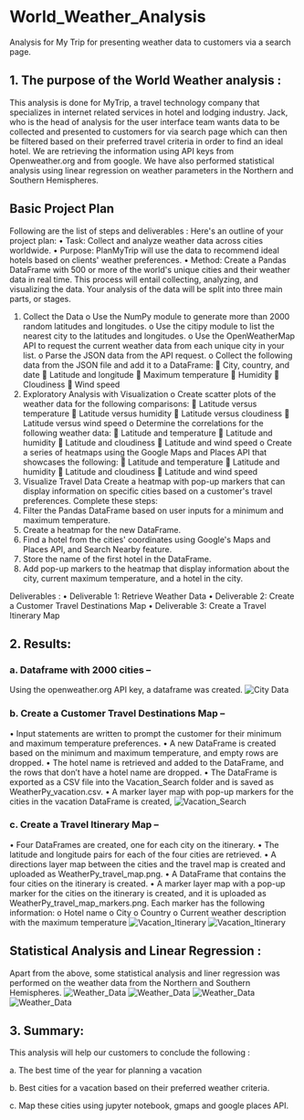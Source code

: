 # World_Weather_Analysis
Analysis for My Trip for presenting weather data to customers via a search page.

## 1. The purpose of the World Weather analysis :
This analysis is done for MyTrip, a travel technology company that specializes in internet related services in hotel and lodging industry. Jack, who is the head of analysis for the user interface team wants data to be collected and presented to customers for via search page which can then be filtered based on their preferred travel criteria in order to find an ideal hotel. 
We are retrieving the information using API keys from Openweather.org and from google.
We have also performed statistical analysis using linear regression on weather parameters in the Northern and Southern Hemispheres.
## Basic Project Plan
Following are the list of steps and deliverables :
Here's an outline of your project plan:
•	Task: Collect and analyze weather data across cities worldwide.
•	Purpose: PlanMyTrip will use the data to recommend ideal hotels based on clients' weather preferences.
•	Method: Create a Pandas DataFrame with 500 or more of the world's unique cities and their weather data in real time. This process will entail collecting, analyzing, and visualizing the data.
Your analysis of the data will be split into three main parts, or stages.
1.	Collect the Data
o	Use the NumPy module to generate more than 2000 random latitudes and longitudes.
o	Use the citipy module to list the nearest city to the latitudes and longitudes.
o	Use the OpenWeatherMap API to request the current weather data from each unique city in your list.
o	Parse the JSON data from the API request.
o	Collect the following data from the JSON file and add it to a DataFrame:
	City, country, and date
	Latitude and longitude
	Maximum temperature
	Humidity
	Cloudiness
	Wind speed
2.	Exploratory Analysis with Visualization
o	Create scatter plots of the weather data for the following comparisons:
	Latitude versus temperature
	Latitude versus humidity
	Latitude versus cloudiness
	Latitude versus wind speed
o	Determine the correlations for the following weather data:
	Latitude and temperature
	Latitude and humidity
	Latitude and cloudiness
	Latitude and wind speed
o	Create a series of heatmaps using the Google Maps and Places API that showcases the following:
	Latitude and temperature
	Latitude and humidity
	Latitude and cloudiness
	Latitude and wind speed
3.	Visualize Travel Data
Create a heatmap with pop-up markers that can display information on specific cities based on a customer's travel preferences. Complete these steps:
1.	Filter the Pandas DataFrame based on user inputs for a minimum and maximum temperature.
2.	Create a heatmap for the new DataFrame.
3.	Find a hotel from the cities' coordinates using Google's Maps and Places API, and Search Nearby feature.
4.	Store the name of the first hotel in the DataFrame.
5.	Add pop-up markers to the heatmap that display information about the city, current maximum temperature, and a hotel in the city.

Deliverables :
•	Deliverable 1: Retrieve Weather Data
•	Deliverable 2: Create a Customer Travel Destinations Map
•	Deliverable 3: Create a Travel Itinerary Map
## 2. Results:
### a. Dataframe with 2000 cities – 
Using the openweather.org API key, a dataframe was created. 
![City Data](Weather_Database/city_data_df_2000.png)
 
### b. Create a Customer Travel Destinations Map – 
•	Input statements are written to prompt the customer for their minimum and maximum temperature preferences.
•	A new DataFrame is created based on the minimum and maximum temperature, and empty rows are dropped.
•	The hotel name is retrieved and added to the DataFrame, and the rows that don’t have a hotel name are dropped.
•	The DataFrame is exported as a CSV file into the Vacation_Search folder and is saved as WeatherPy_vacation.csv.
•	A marker layer map with pop-up markers for the cities in the vacation DataFrame is created, 
![Vacation_Search](Vacation_Search/WeatherPy_vacation_map.png)

### c. Create a Travel Itinerary Map –
•	Four DataFrames are created, one for each city on the itinerary.
•	The latitude and longitude pairs for each of the four cities are retrieved.
•	A directions layer map between the cities and the travel map is created and uploaded as WeatherPy_travel_map.png.
•	A DataFrame that contains the four cities on the itinerary is created.
•	A marker layer map with a pop-up marker for the cities on the itinerary is created, and it is uploaded as WeatherPy_travel_map_markers.png. Each marker has the following information:
o	Hotel name
o	City
o	Country
o	Current weather description with the maximum temperature
![Vacation_Itinerary](Vacation_Itinerary/WeatherPy_travel_map.png)
![Vacation_Itinerary](Vacation_Itinerary/WeatherPy_travel_map_markers.png)
## Statistical Analysis and Linear Regression :
Apart from the above, some statistical analysis and liner regression was performed on the weather data from the Northern and Southern Hemispheres.
![Weather_Data](Weather_Data/Fig1.png)
![Weather_Data](Weather_Data/Fig2.png)
![Weather_Data](Weather_Data/Fig3.png)
![Weather_Data](Weather_Data/Fig4.png)
## 3. Summary:
This analysis will help our customers to conclude the following :

a.	The best time of the year for planning a vacation 

b.	Best cities for a vacation based on their preferred weather criteria.

c.	Map these cities using jupyter notebook, gmaps and google places API.
